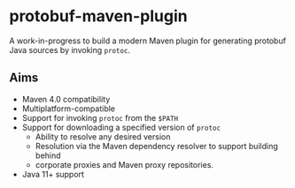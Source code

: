 # protobuf-maven-plugin

A work-in-progress to build a modern Maven plugin for generating protobuf
Java sources by invoking `protoc`.

## Aims

- Maven 4.0 compatibility
- Multiplatform-compatible
- Support for invoking `protoc` from the `$PATH`
- Support for downloading a specified version of `protoc`
    - Ability to resolve any desired version
    - Resolution via the Maven dependency resolver to support building behind
    - corporate proxies and Maven proxy repositories.
- Java 11+ support
